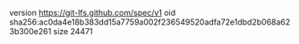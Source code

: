 version https://git-lfs.github.com/spec/v1
oid sha256:ac0da4e18b383dd15a7759a002f236549520adfa72e1dbd2b068a623b300e261
size 24471
